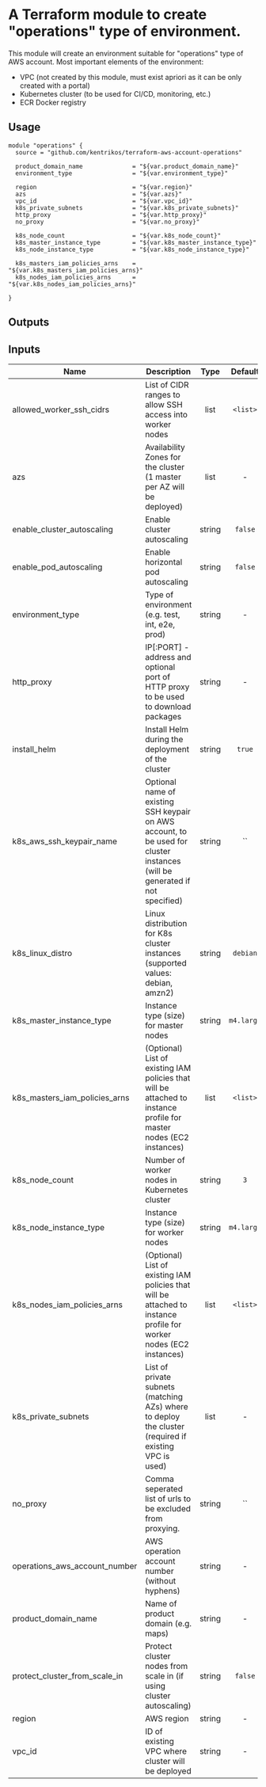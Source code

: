 # A Terraform module to create "operations" type of environment.


This module will create an environment suitable for "operations" type of AWS account.
Most important elements of the environment:

* VPC (not created by this module, must exist apriori as it can be only created with a portal)
* Kubernetes cluster (to be used for CI/CD, monitoring, etc.)
* ECR Docker registry


## Usage

```hcl
module "operations" {
  source = "github.com/kentrikos/terraform-aws-account-operations"

  product_domain_name              = "${var.product_domain_name}"
  environment_type                 = "${var.environment_type}"

  region                           = "${var.region}"
  azs                              = "${var.azs}"
  vpc_id                           = "${var.vpc_id}"
  k8s_private_subnets              = "${var.k8s_private_subnets}"
  http_proxy                       = "${var.http_proxy}"
  no_proxy                         = "${var.no_proxy}"

  k8s_node_count                   = "${var.k8s_node_count}"
  k8s_master_instance_type         = "${var.k8s_master_instance_type}"
  k8s_node_instance_type           = "${var.k8s_node_instance_type}"

  k8s_masters_iam_policies_arns    = "${var.k8s_masters_iam_policies_arns}"
  k8s_nodes_iam_policies_arns      = "${var.k8s_nodes_iam_policies_arns}"

}
```


## Outputs


## Inputs

| Name | Description | Type | Default | Required |
|------|-------------|:----:|:-----:|:-----:|
| allowed_worker_ssh_cidrs | List of CIDR ranges to allow SSH access into worker nodes | list | `<list>` | no |
| azs | Availability Zones for the cluster (1 master per AZ will be deployed) | list | - | yes |
| enable_cluster_autoscaling | Enable cluster autoscaling | string | `false` | no |
| enable_pod_autoscaling | Enable horizontal pod autoscaling | string | `false` | no |
| environment_type | Type of environment (e.g. test, int, e2e, prod) | string | - | yes |
| http_proxy | IP[:PORT] - address and optional port of HTTP proxy to be used to download packages | string | - | yes |
| install_helm | Install Helm during the deployment of the cluster | string | `true` | no |
| k8s_aws_ssh_keypair_name | Optional name of existing SSH keypair on AWS account, to be used for cluster instances (will be generated if not specified) | string | `` | no |
| k8s_linux_distro | Linux distribution for K8s cluster instances (supported values: debian, amzn2) | string | `debian` | no |
| k8s_master_instance_type | Instance type (size) for master nodes | string | `m4.large` | no |
| k8s_masters_iam_policies_arns | (Optional) List of existing IAM policies that will be attached to instance profile for master nodes (EC2 instances) | list | `<list>` | no |
| k8s_node_count | Number of worker nodes in Kubernetes cluster | string | `3` | no |
| k8s_node_instance_type | Instance type (size) for worker nodes | string | `m4.large` | no |
| k8s_nodes_iam_policies_arns | (Optional) List of existing IAM policies that will be attached to instance profile for worker nodes (EC2 instances) | list | `<list>` | no |
| k8s_private_subnets | List of private subnets (matching AZs) where to deploy the cluster (required if existing VPC is used) | list | - | yes |
| no_proxy | Comma seperated list of urls to be excluded from proxying. | string | `` | no |
| operations_aws_account_number | AWS operation account number (without hyphens) | string | - | yes |
| product_domain_name | Name of product domain (e.g. maps) | string | - | yes |
| protect_cluster_from_scale_in | Protect cluster nodes from scale in (if using cluster autoscaling) | string | `false` | no |
| region | AWS region | string | - | yes |
| vpc_id | ID of existing VPC where cluster will be deployed | string | - | yes |
